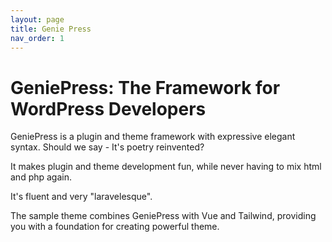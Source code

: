 ```yaml
---
layout: page 
title: Genie Press 
nav_order: 1
---
```


# GeniePress: The Framework for WordPress Developers 

GeniePress is a plugin and theme framework with expressive elegant syntax. 
Should we say - It's poetry reinvented?

It makes plugin and theme development fun, while never having to mix html 
and php again.  

It's fluent and very "laravelesque".

The sample theme combines GeniePress with Vue and Tailwind, providing you 
with a foundation for creating powerful theme.
